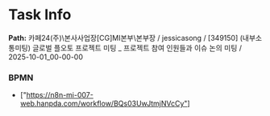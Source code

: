 # Task Info

**Path:** 카페24(주)\본사사업장\[CG]MI본부\본부장 / jessicasong / [349150] (내부소통미팅) 글로벌 플오토 프로젝트 미팅 _ 프로젝트 참여 인원들과 이슈 논의 미팅 / 2025-10-01_00-00-00

### BPMN
- ["https://n8n-mi-007-web.hanpda.com/workflow/BQs03UwJtmjNVcCy"]

